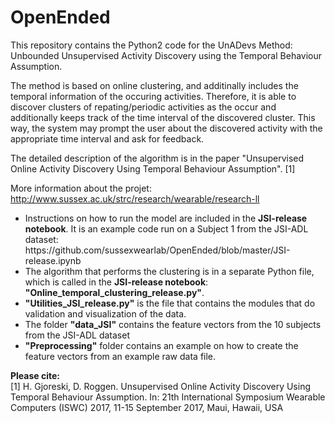 # OpenEnded

This repository contains the Python2 code for the UnADevs Method: Unbounded Unsupervised Activity Discovery using the Temporal Behaviour Assumption.

The method is based on online clustering, and additinally includes the temporal information of the occuring activities. Therefore, it is able to discover clusters of repating/periodic activities as the occur and additionally keeps track of the time interval of the discovered cluster. This way, the system may prompt the user about the discovered activity with the appropriate time interval and ask for feedback.

The detailed description of the algorithm is in the paper "Unsupervised Online Activity Discovery Using Temporal Behaviour Assumption". [1]

More information about the projet: http://www.sussex.ac.uk/strc/research/wearable/research-ll
<ul>
<li>Instructions on how to run the model are included in the <b>JSI-release notebook</b>. It is an  example code run on a Subject 1 from the JSI-ADL dataset: https://github.com/sussexwearlab/OpenEnded/blob/master/JSI-release.ipynb</li>

<li>The algorithm that performs the clustering is in a separate Python file, which is called in the <b>JSI-release notebook</b>: <b>"Online_temporal_clustering_release.py"</b>.</li>

<li><b>"Utilities_JSI_release.py"</b> is the file that contains the modules that do validation and visualization of the data.</li>

<li>The folder <b>"data_JSI"</b> contains the feature vectors from the 10 subjects from the JSI-ADL dataset</li>

<li><b>"Preprocessing"</b> folder contains an example on how to create the feature vectors from an example raw data file.</li>
</ul>
<b>Please cite:</b><br>
[1] H. Gjoreski, D. Roggen. Unsupervised Online Activity Discovery Using Temporal Behaviour Assumption. In: 21th International Symposium Wearable Computers (ISWC) 2017, 11-15 September 2017, Maui, Hawaii, USA
